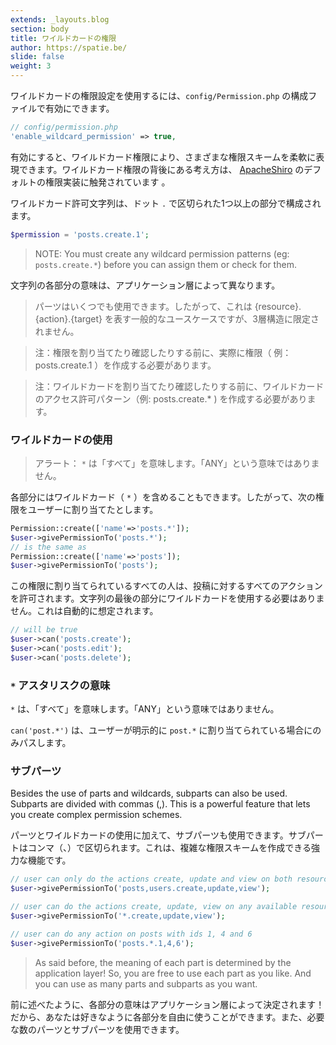```yaml
---
extends: _layouts.blog
section: body
title: ワイルドカードの権限
author: https://spatie.be/
slide: false
weight: 3
---
```


<!-- Wildcard permissions can be enabled in the permission config file: -->

ワイルドカードの権限設定を使用するには、`config/Permission.php` の構成ファイルで有効にできます。

```php
// config/permission.php
'enable_wildcard_permission' => true,
```

<!-- When enabled, wildcard permissions offers you a flexible representation for a variety of permission schemes. The idea
 behind wildcard permissions is inspired by the default permission implementation of
 [Apache Shiro](https://shiro.apache.org/permissions.html).

A wildcard permission string is made of one or more parts separated by dots (.). -->

有効にすると、ワイルドカード権限により、さまざまな権限スキームを柔軟に表現できます。ワイルドカード権限の背後にある考え方は、 [ApacheShiro](https://shiro.apache.org/permissions.html) のデフォルトの権限実装に触発されています 。

ワイルドカード許可文字列は、ドット `.` で区切られた1つ以上の部分で構成されます。

```php
$permission = 'posts.create.1';
```

<!-- The meaning of each part of the string depends on the application layer. -->

<!-- > You can use as many parts as you like. So you are not limited to the three-tiered structure, even though
this is the common use-case, representing {resource}.{action}.{target}. -->

<!-- > NOTE: You must actually create the permissions (eg: `posts.create.1`) before you can assign them or check for them. -->

> NOTE: You must create any wildcard permission patterns (eg: `posts.create.*`) before you can assign them or check for them.

文字列の各部分の意味は、アプリケーション層によって異なります。

> パーツはいくつでも使用できます。したがって、これは {resource}.{action}.{target} を表す一般的なユースケースですが、3層構造に限定されません。

> 注：権限を割り当てたり確認したりする前に、実際に権限（ 例：posts.create.1 ）を作成する必要があります。

> 注：ワイルドカードを割り当てたり確認したりする前に、ワイルドカードのアクセス許可パターン（例: posts.create.* ) を作成する必要があります。

### ワイルドカードの使用

<!-- > ALERT: The `*` means "ALL". It does **not** mean "ANY". -->

<!-- Each part can also contain wildcards (`*`). So let's say we assign the following permission to a user: -->

> アラート： `*` は「すべて」を意味します。「ANY」という意味ではありません。

各部分にはワイルドカード（ `*` ）を含めることもできます。したがって、次の権限をユーザーに割り当てたとします。

```php
Permission::create(['name'=>'posts.*']);
$user->givePermissionTo('posts.*');
// is the same as
Permission::create(['name'=>'posts']);
$user->givePermissionTo('posts');
```

<!-- Everyone who is assigned to this permission will be allowed every action on posts. It is not necessary to use a
wildcard on the last part of the string. This is automatically assumed. -->

この権限に割り当てられているすべての人は、投稿に対するすべてのアクションを許可されます。文字列の最後の部分にワイルドカードを使用する必要はありません。これは自動的に想定されます。

```php
// will be true
$user->can('posts.create');
$user->can('posts.edit');
$user->can('posts.delete');
```

### `*` アスタリスクの意味

<!-- The `*` means "ALL". It does **not** mean "ANY". -->

<!-- Thus `can('post.*')` will only pass if the user has been assigned `post.*` explicitly. -->

`*` は、「すべて」を意味します。「ANY」という意味ではありません。

`can('post.*')` は、ユーザーが明示的に `post.*` に割り当てられている場合にのみパスします。

### サブパーツ

Besides the use of parts and wildcards, subparts can also be used. Subparts are divided with commas (,). This is a
powerful feature that lets you create complex permission schemes.

パーツとワイルドカードの使用に加えて、サブパーツも使用できます。サブパートはコンマ（、）で区切られます。これは、複雑な権限スキームを作成できる強力な機能です。

```php
// user can only do the actions create, update and view on both resources posts and users
$user->givePermissionTo('posts,users.create,update,view');

// user can do the actions create, update, view on any available resource
$user->givePermissionTo('*.create,update,view');

// user can do any action on posts with ids 1, 4 and 6 
$user->givePermissionTo('posts.*.1,4,6');
```

> As said before, the meaning of each part is determined by the application layer! So, you are free to use each part as you like. And you can use as many parts and subparts as you want.

前に述べたように、各部分の意味はアプリケーション層によって決定されます！だから、あなたは好きなように各部分を自由に使うことができます。また、必要な数のパーツとサブパーツを使用できます。
